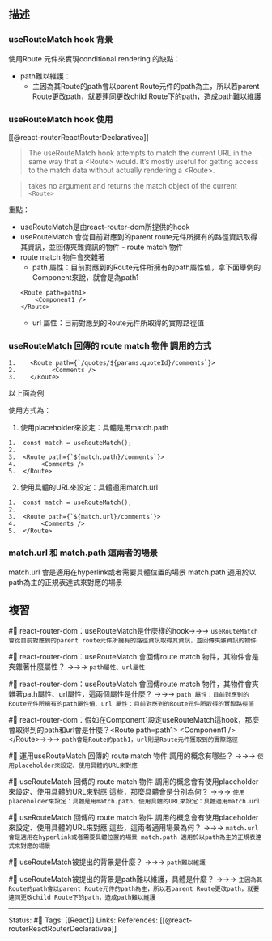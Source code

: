 ## 描述


### useRouteMatch hook 背景

使用Route 元件來實現conditional rendering 的缺點：
- path難以維護：
	- 主因為其Route的path會以parent Route元件的path為主，所以若parent Route更改path，就要連同更改child Route下的path，造成path難以維護


### useRouteMatch hook 使用


[[@react-routerReactRouterDeclarativea]]
> The useRouteMatch hook attempts to match the current URL in the same way that a \<Route\> would. It’s mostly useful for getting access to the match data without actually rendering a \<Route\>.

> takes no argument and returns the match object of the current `<Route>`

重點：
- useRouteMatch是由react-router-dom所提供的hook
- useRouteMatch 會從目前對應到的parent route元件所擁有的路徑資訊取得其資訊，並回傳夾雜資訊的物件 - route match 物件
- route match 物件會夾雜著
	- path 屬性：目前對應到的Route元件所擁有的path屬性值，拿下面舉例的Component來說，就會是為path1
	```
	<Route path=path1>
		<Component1 />
	</Route>
	```
	- url 屬性：目前對應到的Route元件所取得的實際路徑值


###  useRouteMatch 回傳的 route match 物件 調用的方式

```
1.    <Route path={`/quotes/${params.quoteId}/comments`}>
2.          <Comments />
3.    </Route>
```

以上面為例

使用方式為：
1. 使用placeholder來設定：具體是用match.path
```
1.  const match = useRouteMatch();
2. 
3.  <Route path={`${match.path}/comments`}>
4.       <Comments />
5.  </Route>
```
2. 使用具體的URL來設定：具體適用match.url
```
1.  const match = useRouteMatch();
2.
3.  <Route path={`${match.url}/comments`}>
4.       <Comments />
5.  </Route>
```


### match.url 和 match.path 這兩者的場景
match.url 會是適用在hyperlink或者需要具體位置的場景
match.path 適用於以path為主的正規表達式來對應的場景

## 複習

#🧠 react-router-dom：useRouteMatch是什麼樣的hook->->-> `useRouteMatch 會從目前對應到的parent route元件所擁有的路徑資訊取得其資訊，並回傳夾雜資訊的物件`
<!--SR:!2022-12-09,11,250-->

#🧠 react-router-dom：useRouteMatch 會回傳route match 物件，其物件會是夾雜著什麼屬性？  ->->-> `path屬性、url屬性`
<!--SR:!2022-11-27,3,250-->

#🧠 react-router-dom：useRouteMatch 會回傳route match 物件，其物件會夾雜著path屬性、url屬性，這兩個屬性是什麼？ ->->-> `path 屬性：目前對應到的Route元件所擁有的path屬性值、url 屬性：目前對應到的Route元件所取得的實際路徑值`
<!--SR:!2022-12-07,9,250-->

#🧠  react-router-dom：假如在Component1設定useRouteMatch這hook，那麼會取得到的path和url會是什麼？\<Route path=path1\>  \<Component1 \/\> \<\/Route\>->->-> `path會是Route的path1，url則是Route元件獲取到的實際路徑`
<!--SR:!2022-12-08,10,250-->

#🧠 運用useRouteMatch 回傳的 route match 物件 調用的概念有哪些？ ->->-> `使用placeholder來設定、使用具體的URL來對應`
<!--SR:!2022-12-04,6,230-->

#🧠 useRouteMatch 回傳的 route match 物件 調用的概念會有使用placeholder來設定、使用具體的URL來對應 這些，那麼具體會是分別為何？ ->->-> `使用placeholder來設定：具體是用match.path、使用具體的URL來設定：具體適用match.url`
<!--SR:!2022-11-27,3,250-->


#🧠 useRouteMatch 回傳的 route match 物件 調用的概念會有使用placeholder來設定、使用具體的URL來對應 這些，這兩者適用場景為何？ ->->-> `match.url 會是適用在hyperlink或者需要具體位置的場景 match.path 適用於以path為主的正規表達式來對應的場景`
<!--SR:!2022-12-07,9,250-->

#🧠 useRouteMatch被提出的背景是什麼？ ->->-> `path難以維護`
<!--SR:!2022-11-27,3,250-->

#🧠 useRouteMatch被提出的背景是path難以維護，具體是什麼？ ->->-> `主因為其Route的path會以parent Route元件的path為主，所以若parent Route更改path，就要連同更改child Route下的path，造成path難以維護`
<!--SR:!2022-11-27,3,250-->

---
Status: #🌱 
Tags:
[[React]]
Links:
References:
[[@react-routerReactRouterDeclarativea]]